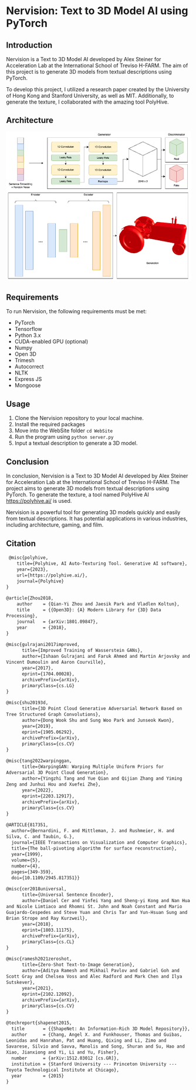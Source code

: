 # Nervision: Text to 3D Model AI using PyTorch

## Introduction

Nervision is a Text to 3D Model AI developed by Alex Steiner for Acceleration Lab at the International School of Treviso H-FARM. The aim of this project is to generate 3D models from textual descriptions using PyTorch. 

To develop this project, I utilized a research paper created by the University of Hong Kong and Stanford University, as well as MIT. Additionally, to generate the texture, I collaborated with the amazing tool PolyHive.

## Architecture
![GAN & AE](AI.png)

## Requirements

To run Nervision, the following requirements must be met:

- PyTorch
- Tensorflow
- Python 3.x
- CUDA-enabled GPU (optional)
- Numpy
- Open 3D
- Trimesh
- Autocorrect
- NLTK
- Express JS
- Mongoose

## Usage

1. Clone the Nervision repository to your local machine.
2. Install the required packages 
3. Move into the WebSite folder `cd WebSite`
4. Run the program using `python server.py`
5. Input a textual description to generate a 3D model.


## Conclusion

In conclusion, Nervision is a Text to 3D Model AI developed by Alex Steiner for Acceleration Lab at the International School of Treviso H-FARM. The project aims to generate 3D models from textual descriptions using PyTorch. To generate the texture, a tool named PolyHive AI https://polyhive.ai/ is used. 

Nervision is a powerful tool for generating 3D models quickly and easily from textual descriptions. It has potential applications in various industries, including architecture, gaming, and film.

## Citation
```
 @misc{polyhive, 
    title={Polyhive, AI Auto-Texturing Tool. Generative AI software}, 
    year={2023},
    url={https://polyhive.ai/}, 
    journal={Polyhive}
} 
```
```
@article{Zhou2018,
    author    = {Qian-Yi Zhou and Jaesik Park and Vladlen Koltun},
    title     = {{Open3D}: {A} Modern Library for {3D} Data Processing},
    journal   = {arXiv:1801.09847},
    year      = {2018},
}
```
```
@misc{gulrajani2017improved,
      title={Improved Training of Wasserstein GANs}, 
      author={Ishaan Gulrajani and Faruk Ahmed and Martin Arjovsky and Vincent Dumoulin and Aaron Courville},
      year={2017},
      eprint={1704.00028},
      archivePrefix={arXiv},
      primaryClass={cs.LG}
}
```
```
@misc{shu20193d,
      title={3D Point Cloud Generative Adversarial Network Based on Tree Structured Graph Convolutions}, 
      author={Dong Wook Shu and Sung Woo Park and Junseok Kwon},
      year={2019},
      eprint={1905.06292},
      archivePrefix={arXiv},
      primaryClass={cs.CV}
}
```
```
@misc{tang2022warpinggan,
      title={WarpingGAN: Warping Multiple Uniform Priors for Adversarial 3D Point Cloud Generation}, 
      author={Yingzhi Tang and Yue Qian and Qijian Zhang and Yiming Zeng and Junhui Hou and Xuefei Zhe},
      year={2022},
      eprint={2203.12917},
      archivePrefix={arXiv},
      primaryClass={cs.CV}
}
```
```
@ARTICLE{817351,
  author={Bernardini, F. and Mittleman, J. and Rushmeier, H. and Silva, C. and Taubin, G.},
  journal={IEEE Transactions on Visualization and Computer Graphics}, 
  title={The ball-pivoting algorithm for surface reconstruction}, 
  year={1999},
  volume={5},
  number={4},
  pages={349-359},
  doi={10.1109/2945.817351}}
```
```
@misc{cer2018universal,
      title={Universal Sentence Encoder}, 
      author={Daniel Cer and Yinfei Yang and Sheng-yi Kong and Nan Hua and Nicole Limtiaco and Rhomni St. John and Noah Constant and Mario Guajardo-Cespedes and Steve Yuan and Chris Tar and Yun-Hsuan Sung and Brian Strope and Ray Kurzweil},
      year={2018},
      eprint={1803.11175},
      archivePrefix={arXiv},
      primaryClass={cs.CL}
}
```
```
@misc{ramesh2021zeroshot,
      title={Zero-Shot Text-to-Image Generation}, 
      author={Aditya Ramesh and Mikhail Pavlov and Gabriel Goh and Scott Gray and Chelsea Voss and Alec Radford and Mark Chen and Ilya Sutskever},
      year={2021},
      eprint={2102.12092},
      archivePrefix={arXiv},
      primaryClass={cs.CV}
}
```
```
@techreport{shapenet2015,
  title       = {{ShapeNet: An Information-Rich 3D Model Repository}},
  author      = {Chang, Angel X. and Funkhouser, Thomas and Guibas, Leonidas and Hanrahan, Pat and Huang, Qixing and Li, Zimo and Savarese, Silvio and Savva, Manolis and Song, Shuran and Su, Hao and Xiao, Jianxiong and Yi, Li and Yu, Fisher},
  number      = {arXiv:1512.03012 [cs.GR]},
  institution = {Stanford University --- Princeton University --- Toyota Technological Institute at Chicago},
  year        = {2015}
}
```
